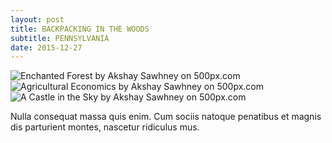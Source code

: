 ```yaml
---
layout: post
title: BACKPACKING IN THE WOODS
subtitle: PENNSYLVANIA
date: 2015-12-27
---
```


<div class='pixels-photo'>
    <img src='https://drscdn.500px.org/photo/133203533/m%3D900/cb041268aab5023d588e7481cd926648' alt='Enchanted Forest by Akshay Sawhney on 500px.com'>
  <a href='https://500px.com/photo/133203533/enchanted-forest-by-akshay-sawhney' alt='Enchanted Forest by Akshay Sawhney on 500px.com'></a>
</div>
<script type='text/javascript' src='https://500px.com/embed.js'></script>

<div class='pixels-photo'>
    <img src='https://drscdn.500px.org/photo/115536499/m%3D900/6b0335b1bcd46a5fdab59ea4263916ea' alt='Agricultural Economics by Akshay Sawhney on 500px.com'>
  <a href='https://500px.com/photo/115536499/agricultural-economics-by-akshay-sawhney' alt='Agricultural Economics by Akshay Sawhney on 500px.com'></a>
</div>
<script type='text/javascript' src='https://500px.com/embed.js'></script><div class='pixels-photo'>
    <img src='https://drscdn.500px.org/photo/115252925/m%3D900/eb9e54efbba663058c535326a5edbab6' alt='A Castle in the Sky by Akshay Sawhney on 500px.com'>
  <a href='https://500px.com/photo/115252925/a-castle-in-the-sky-by-akshay-sawhney' alt='A Castle in the Sky by Akshay Sawhney on 500px.com'></a>
</div>
<script type='text/javascript' src='https://500px.com/embed.js'></script>

Nulla consequat massa quis enim. Cum sociis natoque penatibus et magnis dis parturient montes, nascetur ridiculus mus.